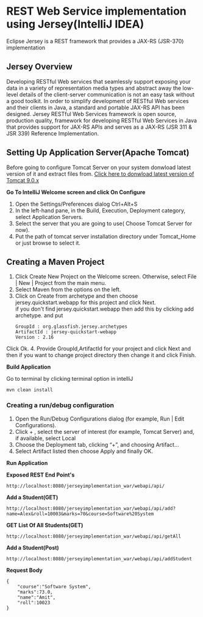 # REST Web Service implementation using Jersey(IntelliJ IDEA)
Eclipse Jersey is a REST framework that provides a JAX-RS (JSR-370) implementation


## Jersey Overview
Developing RESTful Web services that seamlessly support exposing your data in a variety of representation media types and abstract away the low-level details of the client-server communication is not an easy task without a good toolkit. In order to simplify development of RESTful Web services and their clients in Java, a standard and portable JAX-RS API has been designed. Jersey RESTful Web Services framework is open source, production quality, framework for developing RESTful Web Services in Java that provides support for JAX-RS APIs and serves as a JAX-RS (JSR 311 & JSR 339) Reference Implementation.


## Setting Up Application Server(Apache Tomcat)

Before going to configure Tomcat Server on your system donwload latest version of it and extract files from. [Click here to donwload latest version of Tomcat 9.0.x](http://mirrors.estointernet.in/apache/tomcat/tomcat-9/v9.0.27/bin/apache-tomcat-9.0.27.tar.gz)

**Go To IntelliJ Welcome screen and click On Configure**

1. Open the Settings/Preferences dialog Ctrl+Alt+S
2. In the left-hand pane, in the Build, Execution, Deployment category, select Application Servers.
3. Select the server that you are going to use( Choose Tomcat Server for now).
4. Put the path of tomcat server installation directory under Tomcat_Home or just browse to select it.



## Creating a Maven Project

1. Click Create New Project on the Welcome screen. Otherwise, select File | New | Project from the main menu.
2. Select Maven from the options on the left.
3. Click on Create from archetype and then choose jersey.quickstart.webapp for this project and click Next.</br>
if you don't find  jersey.quickstart.webapp then add this by clicking add archetype.
and put 
    ```
    GroupId : org.glassfish.jersey.archetypes
    ArtifactId : jersey-quickstart-webapp
    Version : 2.16
    ```
Click Ok. 
4. Provide GroupId,ArtifactId for your project and click Next and then if you want to change project directory then change it and click Finish.


**Build Application**

Go to terminal by clicking terminal option in intelliJ
```
mvn clean install
```


### Creating a run/debug configuration

1. Open the Run/Debug Configurations dialog (for example, Run | Edit Configurations).
2. Click + , select the server of interest (for example, Tomcat Server) and, if available, select Local
3. Choose the Deployment tab, clicking “+”, and choosing Artifact…
4. Select Artifact listed then choose Apply and finally OK.


**Run Application**

**Exposed REST End Point's**
```
http://localhost:8080/jerseyimplementation_war/webapi/api/
```
**Add a Student(GET)**

```
http://localhost:8080/jerseyimplementation_war/webapi/api/add?name=Alex&roll=10003&marks=70&course=Software%20System
```


**GET List Of All Students(GET)**

```
http://localhost:8080/jerseyimplementation_war/webapi/api/getAll
```
**Add a Student(Post)**

```
http://localhost:8080/jerseyimplementation_war/webapi/api/addStudent
```

**Request Body**
```
{
    "course":"Software System",
    "marks":73.0,
    "name":"Amit",
    "roll":10023
}
```



